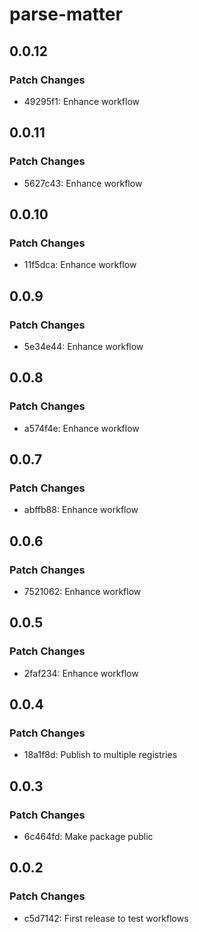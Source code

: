 # parse-matter

## 0.0.12

### Patch Changes

- 49295f1: Enhance workflow

## 0.0.11

### Patch Changes

- 5627c43: Enhance workflow

## 0.0.10

### Patch Changes

- 11f5dca: Enhance workflow

## 0.0.9

### Patch Changes

- 5e34e44: Enhance workflow

## 0.0.8

### Patch Changes

- a574f4e: Enhance workflow

## 0.0.7

### Patch Changes

- abffb88: Enhance workflow

## 0.0.6

### Patch Changes

- 7521062: Enhance workflow

## 0.0.5

### Patch Changes

- 2faf234: Enhance workflow

## 0.0.4

### Patch Changes

- 18a1f8d: Publish to multiple registries

## 0.0.3

### Patch Changes

- 6c464fd: Make package public

## 0.0.2

### Patch Changes

- c5d7142: First release to test workflows
